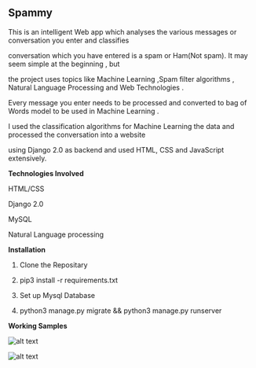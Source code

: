 ## Spammy
This is an intelligent Web app which analyses the various messages or conversation you enter and classifies

conversation which you have entered is a spam or Ham(Not spam). It may seem simple at the beginning , but 

the project uses topics like Machine Learning ,Spam filter algorithms , Natural Language Processing  and Web Technologies .

Every message you enter needs to be processed and converted to bag of Words model to be used in Machine Learning . 

I used the classification algorithms for Machine Learning the data and processed the conversation into a website 

using Django 2.0 as backend and used HTML, CSS and JavaScript extensively.


**Technologies Involved**

HTML/CSS 

Django 2.0

MySQL


Natural Language processing


**Installation**

1. Clone the Repositary

2. pip3 install -r requirements.txt

3. Set up Mysql Database

4. python3 manage.py migrate && python3 manage.py runserver



**Working Samples**

![alt text](https://github.com/kurianbenoy/Spammy/raw/master/Screenshot%20at%202018-04-06%2013-00-10.png)


![alt text](https://github.com/kurianbenoy/Spammy/raw/master/Screenshot%20at%202018-04-06%2013-01-03.png)
